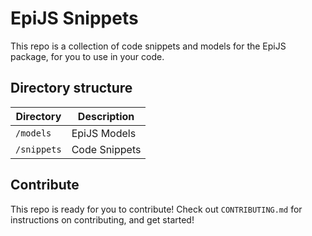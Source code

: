 # EpiJS Snippets

This repo is a collection of code snippets and models for the EpiJS package, for you to use in your code.

## Directory structure

| Directory | Description |
| --------- | ----------- |
| `/models` | EpiJS Models |
| `/snippets` | Code Snippets |

## Contribute

This repo is ready for you to contribute! Check out `CONTRIBUTING.md` for instructions on contributing, and get started!
